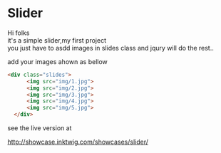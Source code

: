 # Slider
Hi folks <br>
it's a simple slider,my first project <br>
you just have to asdd images in slides class and jqury will do the rest..

add your images ahown as bellow

```html
<div class="slides">
      <img src="img/1.jpg">
      <img src="img/2.jpg">
      <img src="img/3.jpg">
      <img src="img/4.jpg">
      <img src="img/5.jpg">
  </div>
```
 see the live version at

http://showcase.inktwig.com/showcases/slider/
